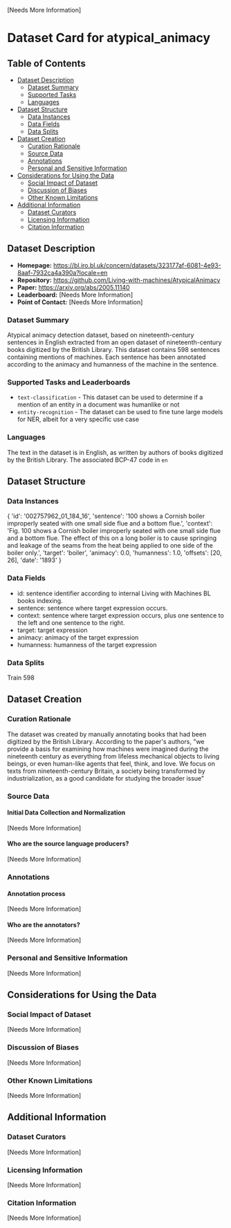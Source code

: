 [Needs More Information]

# Dataset Card for atypical_animacy

## Table of Contents
- [Dataset Description](#dataset-description)
  - [Dataset Summary](#dataset-summary)
  - [Supported Tasks](#supported-tasks-and-leaderboards)
  - [Languages](#languages)
- [Dataset Structure](#dataset-structure)
  - [Data Instances](#data-instances)
  - [Data Fields](#data-instances)
  - [Data Splits](#data-instances)
- [Dataset Creation](#dataset-creation)
  - [Curation Rationale](#curation-rationale)
  - [Source Data](#source-data)
  - [Annotations](#annotations)
  - [Personal and Sensitive Information](#personal-and-sensitive-information)
- [Considerations for Using the Data](#considerations-for-using-the-data)
  - [Social Impact of Dataset](#social-impact-of-dataset)
  - [Discussion of Biases](#discussion-of-biases)
  - [Other Known Limitations](#other-known-limitations)
- [Additional Information](#additional-information)
  - [Dataset Curators](#dataset-curators)
  - [Licensing Information](#licensing-information)
  - [Citation Information](#citation-information)

## Dataset Description

- **Homepage:** https://bl.iro.bl.uk/concern/datasets/323177af-6081-4e93-8aaf-7932ca4a390a?locale=en
- **Repository:** https://github.com/Living-with-machines/AtypicalAnimacy
- **Paper:** https://arxiv.org/abs/2005.11140
- **Leaderboard:** [Needs More Information]
- **Point of Contact:** [Needs More Information]

### Dataset Summary

Atypical animacy detection dataset, based on nineteenth-century sentences in English extracted from an open dataset of nineteenth-century books digitized by the British Library. This dataset contains 598 sentences containing mentions of machines. Each sentence has been annotated according to the animacy and humanness of the machine in the sentence. 

### Supported Tasks and Leaderboards

- `text-classification` - This dataset can be used to determine if a mention of an entity in a document was humanlike or not
- `entity-recognition` - The dataset can be used to fine tune large models for NER, albeit for a very specific use case

### Languages

The text in the dataset is in English, as written by authors of books digitized by the British Library. The associated BCP-47 code in `en`

## Dataset Structure

### Data Instances

{
'id': '002757962_01_184_16', 
'sentence': '100 shows a Cornish boiler improperly seated with one small side flue and a bottom flue.', 
'context': 'Fig.  100 shows a Cornish boiler improperly seated with one small side flue and a bottom flue.  The effect of this on a long boiler is to cause springing and leakage of the seams from the heat being applied to one side of the boiler only.', 
'target': 'boiler', 
'animacy': 0.0, 
'humanness': 1.0, 
'offsets': [20, 26], 
'date': '1893'
}

### Data Fields

- id: sentence identifier according to internal Living with Machines BL books indexing.
- sentence: sentence where target expression occurs.
- context: sentence where target expression occurs, plus one sentence to the left and one sentence to the right.
- target: target expression
- animacy: animacy of the target expression
- humanness: humanness of the target expression


### Data Splits

Train 598

## Dataset Creation

### Curation Rationale

The dataset was created by manually annotating books that had been digitized by the British Library. According to the paper's authors, "we provide a basis for examining how machines were imagined during the nineteenth century as everything from lifeless mechanical objects to living beings, or even human-like agents that feel, think, and love. We focus on texts from nineteenth-century Britain, a society being transformed by industrialization, as a good candidate for studying the broader issue"

### Source Data

#### Initial Data Collection and Normalization

[Needs More Information]

#### Who are the source language producers?

[Needs More Information]

### Annotations

#### Annotation process

[Needs More Information]

#### Who are the annotators?

[Needs More Information]

### Personal and Sensitive Information

[Needs More Information]

## Considerations for Using the Data

### Social Impact of Dataset

[Needs More Information]

### Discussion of Biases

[Needs More Information]

### Other Known Limitations

[Needs More Information]

## Additional Information

### Dataset Curators

[Needs More Information]

### Licensing Information

[Needs More Information]

### Citation Information

[Needs More Information]